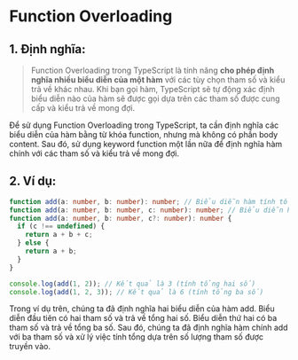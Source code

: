 # Function Overloading

## 1. Định nghĩa:

> Function Overloading trong TypeScript là tính năng **cho phép định nghĩa nhiều biểu diễn của một hàm** với các tùy chọn tham số và kiểu trả về khác nhau. Khi bạn gọi hàm, TypeScript sẽ tự động xác định biểu diễn nào của hàm sẽ được gọi dựa trên các tham số được cung cấp và kiểu trả về mong đợi.

Để sử dụng Function Overloading trong TypeScript, ta cần định nghĩa các biểu diễn của hàm bằng từ khóa function, nhưng mà không có phần body content. Sau đó, sử dụng keyword function một lần nữa để định nghĩa hàm chính với các tham số và kiểu trả về mong đợi.

## 2. Ví dụ:

```ts
function add(a: number, b: number): number; // Biểu diễn hàm tính tổng hai số
function add(a: number, b: number, c: number): number; // Biểu diễn hàm tính tổng ba số
function add(a: number, b: number, c?: number): number {
  if (c !== undefined) {
    return a + b + c;
  } else {
    return a + b;
  }
}

console.log(add(1, 2)); // Kết quả là 3 (tính tổng hai số)
console.log(add(1, 2, 3)); // Kết quả là 6 (tính tổng ba số)
```

Trong ví dụ trên, chúng ta đã định nghĩa hai biểu diễn của hàm add. Biểu diễn đầu tiên có hai tham số và trả về tổng hai số. Biểu diễn thứ hai có ba tham số và trả về tổng ba số. Sau đó, chúng ta đã định nghĩa hàm chính add với ba tham số và xử lý việc tính tổng dựa trên số lượng tham số được truyền vào.
